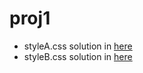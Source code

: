 # proj1

- styleA.css solution in [here](https://github.com/TOMYUE/CS142/edit/main/project1/styleA.css)
- styleB.css solution in [here](https://github.com/TOMYUE/CS142/edit/main/project1/styleB.css)
